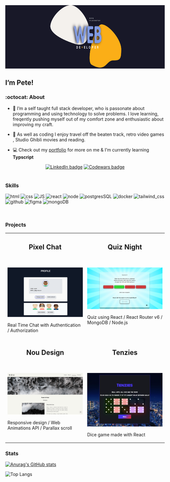 <img src='./images/petes-projectgithub-10.svg' alt='banner' width='1000' height='200'/> 

##  I’m Pete! 
 
### :octocat: About 
- 👀 I’m a self taught full stack developer, who is passonate about programming and using technology to solve problems. I love learning, freqently pushing myself out of my comfort zone and enthusiastic about improving my craft. 

- 👾 As well as coding I enjoy travel off the beaten track, retro video games , Studio Ghibli movies and reading.

- :computer: Check out my [portfolio](https://peterpilkington.com) for more on me & I’m currently learning **Typscript** 


<div align='center'>
<a href='https://www.linkedin.com/in/peter-pilkington-322262107/' target="_blank"><img src='https://img.shields.io/badge/LinkedIn-0077B5?style=for-the-badge&logo=linkedin&logoColor=white' alt='LinkedIn badge'></a>
<a href='https://www.codewars.com/users/Pete7891' target="_blank"><img src='https://img.shields.io/badge/Codewars-B1361E?style=for-the-badge&logo=Codewars&logoColor=white' alt='Codewars badge'></a>
</div>
<br>





### Skills
<p align='left'>
<img src='https://img.icons8.com/color/2x/html-5--v2.png' alt='html' height='50px'/>
<img src='https://img.icons8.com/color/2x/css3.png' alt='css' height='50px'/>
<img src='https://img.icons8.com/color/2x/javascript.png' alt='JS' height='50px'/>
<img src='https://img.icons8.com/plasticine/2x/react.png' alt='react' height='50px'/>
<img src='https://img.icons8.com/color/2x/nodejs.png' alt='node' height='50px'/>
<img src='https://img.icons8.com/color/2x/postgreesql.png' alt='postgresSQL' height='50px'/>
<img src='https://img.icons8.com/fluency/2x/docker.png' alt='docker' height='50px'/>
<img src="https://img.icons8.com/color/48/tailwind_css.png" alt="tailwind_css" height="50"/>
<img src='https://img.icons8.com/color-glass/2x/github.png' alt='github' height='50px'/>
<img src='https://img.icons8.com/color/2x/figma.png' alt='figma' height='50px'/>
<img src='https://img.icons8.com/color/344/mongodb.png' alt='mongoDB' height='50px'/>
</p> 
<br>



### Projects
<table align="center">
    <tr>
        <td valign="top" width="50%">
            <h2 align="center">Pixel Chat</h2>
            <br>
            <br>
            <div>
            <a href='https://pilks-pixel-chat.netlify.app/'><img width="100%" src="./images/chat.png" alt="chat screenshot" width="300" ></a>
            <p>Real Time Chat with Authentication / Authorization</p>
        </td>
            </div>
        <td valign="top" width="50%">
            <h2 align="center">Quiz Night</h2>
            <br>
            <br>
            <div height='300'>
            <a href='https://pete-quiz-night.netlify.app/'><img width="100%" src="./images/quiz.png" alt="Quiz screenshot"></a>
            <p>Quiz using React / React Router v6 / MongoDB / Node.js </p>
        </td>
            </div>
    </tr>
        <td valign="top" width="50%">
            <h2 align="center">Nou Design</h2>
            <br>
            <br>
            <div height='300'>
            <a href='https://noudesignstudio.vercel.app/'><img width="100%" src="./images/nou.png" alt="nou design screenshot"></a>
            <p>Responsive design / Web Animations API / Parallax scroll</p>
        </td>
            </div>
        <td valign="top" width="50%">
            <h2 align="center">Tenzies</h2>
            <br>
            <br>
            <div>
            <a href='https://pilks-pixel.github.io/Tenzies-game/'><img width="100%" src="./images/tenzies.png" alt="tenzies screenshot" width="300" ></a>
            </div>
            <p>Dice game made with React</p>
        </td>
    <tr>
    </tr>
</table>

### Stats 

[![Anurag's GitHub stats](https://github-readme-stats.vercel.app/api?username=pilks-pixel&show_icons=true&theme=tokyonight)](https://github.com/anuraghazra/github-readme-stats)


![Top Langs](https://github-readme-stats.vercel.app/api/top-langs/?username=pilks-pixel&layout=compact&theme=tokyonight)





<!---
Pilks-pixel/Pilks-pixel is a ✨ special ✨ repository because its `README.md` (this file) appears on your GitHub profile.
You can click the Preview link to take a look at your changes.
--->
